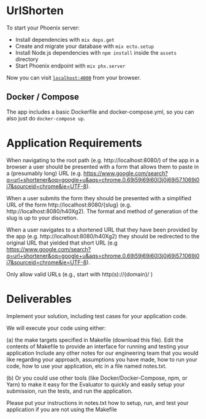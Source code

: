# UrlShorten

To start your Phoenix server:

  * Install dependencies with `mix deps.get`
  * Create and migrate your database with `mix ecto.setup`
  * Install Node.js dependencies with `npm install` inside the `assets` directory
  * Start Phoenix endpoint with `mix phx.server`

Now you can visit [`localhost:4000`](http://localhost:4000) from your browser.

## Docker / Compose

The app includes a basic Dockerfile and docker-compose.yml, so you can also just do `docker-compose up`.

# Application Requirements

When navigating to the root path (e.g. http://localhost:8080/) of the app in a browser a user should be presented with a form that allows them to paste in a (presumably long) URL (e.g. https://www.google.com/search?q=url+shortener&oq=google+u&aqs=chrome.0.69i59j69i60l3j0j69i57.1069j0j7&sourceid=chrome&ie=UTF-8).

When a user submits the form they should be presented with a simplified URL of the form http://localhost:8080/{slug} (e.g. http://localhost:8080/h40Xg2). The format and method of generation of the slug is up to your discretion.

When a user navigates to a shortened URL that they have been provided by the app (e.g. http://localhost:8080/h40Xg2) they should be redirected to the original URL that yielded that short URL (e.g https://www.google.com/search?q=url+shortener&oq=google+u&aqs=chrome.0.69i59j69i60l3j0j69i57.1069j0j7&sourceid=chrome&ie=UTF-8).

Only allow valid URLs (e.g., start with http(s)://{domain}/ )

# Deliverables

Implement your solution, including test cases for your application code.

We will execute your code using either:

(a) the make targets specified in Makefile (download this file). 
Edit the contents of Makefile to provide an interface for running and testing your application
Include any other notes for our engineering team that you would like regarding your approach, assumptions you have made, how to run your code, how to use your application, etc in a file named notes.txt.

(b) Or you could use other tools (like Docker/Docker-Compose, npm, or Yarn) to make it easy for the Evaluator to quickly and easily setup your submission, run the tests, and run the application. 

Please put your instructions in notes.txt how to setup, run, and test your application if you are not using the Makefile
